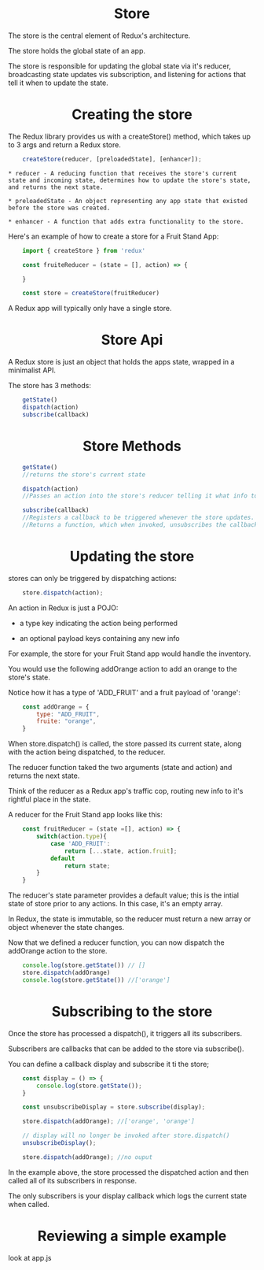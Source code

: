 <h1 align="center">
Store
</h1>

The store is the central element of Redux's architecture.

The store holds the global state of an app.

The store is responsible for updating the global state via it's reducer, broadcasting state updates vis subscription, and listening for actions that tell it when to update the state.

<h1 align="center">
Creating the store
</h1>

The Redux library provides us with a createStore() method, which takes up to 3 args and return a Redux store.

```js 
    createStore(reducer, [preloadedState], [enhancer]);
```

    * reducer - A reducing function that receives the store's current state and incoming state, determines how to update the store's state, and returns the next state.

    * preloadedState - An object representing any app state that existed before the store was created.

    * enhancer - A function that adds extra functionality to the store.

Here's an example of how to create a store for a Fruit Stand App:
```js
    import { createStore } from 'redux'

    const fruiteReducer = (state = [], action) => {

    }

    const store = createStore(fruitReducer)
```

A Redux app will typically only have a single store.

<h1 align="center">
Store Api
</h1>

A Redux store is just an object that holds the apps state, wrapped in a minimalist API.

The store has 3 methods:

```js
    getState()
    dispatch(action)
    subscribe(callback)
```
<h1 align="center">
Store Methods
</h1>

```js
    getState()
    //returns the store's current state

    dispatch(action)
    //Passes an action into the store's reducer telling it what info to update

    subscribe(callback)
    //Registers a callback to be triggered whenever the store updates.
    //Returns a function, which when invoked, unsubscribes the callback function from the store.
```

<h1 align="center">
Updating the store
</h1>

stores can only be triggered by dispatching actions:

```js
    store.dispatch(action);
```

An action in Redux is just a POJO:

 * a type key indicating the action being performed

 * an optional payload keys containing any new info


For example, the store for your Fruit Stand app would handle the inventory. 

You would use the following addOrange action to add an orange to the store's state.

Notice how it has a type of 'ADD_FRUIT' and a fruit payload of 'orange':

```js
    const addOrange = {
        type: "ADD_FRUIT",
        fruite: "orange",
    }
```

When store.dispatch() is called, the store passed its current state, along with the action being dispatched, to the reducer.

The reducer function taked the two arguments (state and action) and returns the next state.

Think of the reducer as a Redux app's traffic cop, routing new info to it's rightful place in the state.

A reducer for the Fruit Stand app looks like this:

```js
    const fruitReducer = (state =[], action) => {
        switch(action.type){
            case 'ADD_FRUIT':
                return [...state, action.fruit];
            default
                return state;
        }
    }
```

The reducer's state parameter provides a default value; this is the intial state of store prior to any actions. In this case, it's an empty array.

In Redux, the state is immutable, so the reducer must return a new array or object whenever the state changes.

Now that we defined a reducer function, you can now dispatch the addOrange action to the store.

```js
    console.log(store.getState()) // []
    store.dispatch(addOrange)
    console.log(store.getState()) //['orange']
```

<h1 align="center">
Subscribing to the store
</h1>

Once the store has processed a dispatch(), it triggers all its subscribers.

Subscribers are callbacks that can be added to the store via subscribe().

You can define a callback display and subscribe it ti the store;

```js
    const display = () => {
        console.log(store.getState());
    }

    const unsubscribeDisplay = store.subscribe(display);

    store.dispatch(addOrange); //['orange', 'orange']

    // display will no longer be invoked after store.dispatch()
    unsubscribeDisplay();

    store.dispatch(addOrange); //no ouput

```

In the example above, the store processed the dispatched action and then called all of its subscribers in response.

The only subscribers is your display callback which logs the current state when called.

<h1 align="center">
Reviewing a simple example
</h1>

look at app.js